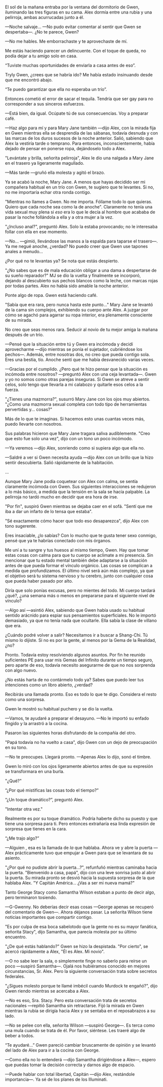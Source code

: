 
El sol de la mañana entraba por la ventana del dormitorio de Gwen, iluminando las tres figuras en su cama. Alex dormía entre una rubia y una pelirroja, ambas acurrucadas junto a él.

—Noche salvaje... —No pudo evitar comentar al sentir que Gwen se despertaba—. ¿No te parece, Gwen?

—No me hables. Me emborrachaste y te aprovechaste de mí.

Me estás haciendo parecer un delincuente. Con el toque de queda, no podía dejar a tu amigo solo en casa.

“Tuviste muchas oportunidades de enviarla a casa antes de eso”.

Tryly Gwen, ¿crees que se habría ido? Me había estado insinuando desde que me encontró abajo.

“Te puedo garantizar que ella no esperaba un trío”.

Entonces cometió el error de sacar el tequila. Tendría que ser gay para no corresponder a sus sinceros esfuerzos.

—Está bien, da igual. Ocúpate tú de sus consecuencias. Voy a preparar café.

—Haz algo para mí y para Mary Jane también —dijo Alex, con la mirada fija en Gwen mientras ella se desprendía de las sábanas, todavía desnuda y con las marcas de los duros sucesos de la noche anterior. Salió, sabiendo que Alex la vestiría tarde o temprano. Para entonces, inconscientemente, había dejado de pensar en ponerse ropa, dejándoselo todo a Alex.

"Levántate y brilla, señorita pelirroja", Alex le dio una nalgada a Mary Jane en el trasero ya ligeramente magullado.

—Más tarde —gruñó ella molesta y agitó el brazo.

Ya se acabó la noche, Mary Jane. A menos que hayas decidido ser mi compañera habitual en un trío con Gwen, te sugiero que te levantes. Si no, no me importaría echar otra ronda contigo.

"Mientras no llames a Gwen. No me importa. Fóllame todo lo que quieras. Quiero que cada noche sea como la de anoche". Claramente no tenía una vida sexual muy plena si _eso_ era lo que le decía al hombre que acababa de pasar la noche follándola a ella y a otra mujer a la vez.

"¿Incluso anal?", preguntó Alex. Solo la estaba provocando; no le interesaba follar con ella en ese momento.

—No... —gimió, llevándose las manos a la espalda para taparse el trasero—. Ya me negué anoche, ¿verdad? No puedo creer que Gwen use tapones anales a menudo...

¿Por qué no te levantas ya? Se nota que estás despierto.

"¿No sabes que es de mala educación obligar a una dama a despertarse de su sueño reparador?" MJ se dio la vuelta y finalmente se incorporó, dejando al descubierto sus pechos blancos como la leche, con marcas rojas por todas partes. Alex no había sido amable la noche anterior.

Ponte algo de ropa. Gwen está haciendo café.

"Sabía que era rara, pero nunca hasta este punto..." Mary Jane se levantó de la cama sin complejos, exhibiendo su cuerpo ante Alex. A juzgar por cómo se agachó para agarrar su ropa interior, era plenamente consciente de su mirada.

No creo que seas menos rara. Seducir al novio de tu mejor amiga la mañana después de un trío.

—Pensé que la situación entre tú y Gwen era incómoda y decidí aprovecharme —dijo mientras se ponía el sujetador, cubriéndose los pechos—. Además, entre nosotras dos, no creo que pueda contigo sola. Eres una bestia, tío. Anoche sentí que me había desvanecido varias veces.

—Gracias por el cumplido. ¿Pero qué te hizo pensar que la situación es incómoda entre nosotros? —preguntó Alex con una ceja levantada—. Gwen y yo no somos como otras parejas inseguras. Si Gwen se atreve a sentir celos, solo tengo que llevarla a mi calabozo y quitarle esos celos a la fuerza.

"¿Tienes una mazmorra?", susurró Mary Jane con los ojos muy abiertos. "¿Como una mazmorra sexual completa con todo tipo de herramientas pervertidas y... cosas?"

Más de lo que te imaginas. Si hacemos esto unas cuantas veces más, puedo llevarte con nosotros.

Sus palabras hicieron que Mary Jane tragara saliva audiblemente. "Creo que esto fue solo una vez", dijo con un tono un poco incómodo.

—Ya veremos —dijo Alex, sonriendo como si supiera algo que ella no.

—Saldré a ver si Gwen necesita ayuda —dijo Alex con un brillo que la hizo sentir descubierta. Salió rápidamente de la habitación.

…

Aunque Mary Jane podía coquetear con Alex con calma, se sentía claramente incómoda con Gwen. Sus siguientes interacciones se redujeron a lo más básico, a medida que la tensión en la sala se hacía palpable. La pelirroja no tardó mucho en decidir que era hora de irse.

"Por fin", suspiró Gwen mientras se dejaba caer en el sofá. "Sentí que me iba a dar un infarto de lo tensa que estaba".

"Sé exactamente cómo hacer que todo eso desaparezca", dijo Alex con tono sugerente.

Eres insaciable, ¿lo sabías? Con lo mucho que te gusta tener sexo conmigo, pensé que ya te habrías conectado con mis órganos.

Me uní a tu sangre y tus huesos al mismo tiempo, Gwen. Hay que tomar estas cosas con calma para que tu cuerpo se aclimate a mi presencia. Sin mencionar que tu estado mental también debe adaptarse a la situación antes de que pueda formar el vínculo orgánico. Las cosas se complican a medida que profundizamos. El último nivel será aún más complejo, ya que el objetivo será tu sistema nervioso y tu cerebro, junto con cualquier cosa que pueda haber pasado por alto.

Diría que solo ponías excusas, pero no mientes del todo. Mi cuerpo tardará ¿qué?, ¿una semana más o menos en prepararse para el siguiente nivel de vínculo?

—Algo así —asintió Alex, sabiendo que Gwen había usado su habitual sentido arácnido para espiar sus pensamientos superficiales. No le importó demasiado, ya que no tenía nada que ocultarle. Ella sabía la clase de villano que era.

¿Cuándo podré volver a salir? Necesitamos ir a buscar a Shang-Chi. Tú mismo lo dijiste. Si no es por la gente, al menos por la Gema de la Realidad, ¿no?

Pronto. Todavía estoy resolviendo algunos asuntos. Por fin he reunido suficientes PE para usar mis Gemas del Infinito durante un tiempo seguro, pero aparte de eso, todavía necesito asegurarme de que no nos sorprenda con algo nuevo.

¿No estás harta de no contármelo todo ya? Sabes que puedo leer tus intenciones como un libro abierto, ¿verdad?

Recibirás una llamada pronto. Eso es todo lo que te digo. Considera el resto como una sorpresa.

Gwen le mostró su habitual puchero y se dio la vuelta.

—Vamos, te ayudaré a preparar el desayuno. —No le importó su enfado fingido y la arrastró a la cocina.

Pasaron las siguientes horas disfrutando de la compañía del otro.

"Papá todavía no ha vuelto a casa", dijo Gwen con un dejo de preocupación en su tono.

—No te preocupes. Llegará pronto. —Apenas Alex lo dijo, sonó el timbre.

Gwen lo miró con los ojos ligeramente abiertos antes de que su expresión se transformara en una burla.

"¿Qué?"

“¿Por qué mistificas las cosas todo el tiempo?”

“¿Un toque dramático?”, preguntó Alex.

"Intentar otra vez."

Realmente es por su toque dramático. Podría haberte dicho su puesto y que tiene una sorpresa para ti. Pero entonces extrañaría esa linda expresión de sorpresa que tienes en la cara.

“¿Me trajo algo?”

—Alguien , esa es la llamada de _la_ que hablaba. Ahora ve y abre la puerta —Alex prácticamente tuvo que empujar a Gwen para que se levantara de su asiento.

"¿Por qué no pudiste abrir la puerta...?", refunfuñó mientras caminaba hacia la puerta. "Bienvenido a casa, papá", dijo con una leve sonrisa justo al abrir la puerta. Su mirada pronto se desvió hacia la supuesta sorpresa de la que hablaba Alex. "Y Capitán América... ¿Vas a ser mi nueva mamá?"

Tanto George Stacy como Samantha Wilson estaban a punto de decir algo, pero terminaron tosiendo.

—G-Gwenny. No deberías decir esas cosas —George apenas se recuperó del comentario de Gwen—. Ahora déjanos pasar. La señorita Wilson tiene noticias importantes que compartir contigo.

"Es por culpa de esa boca sabelotodo que la gente no es su mayor fanática, señorita Stacy", dijo Samantha, que parecía molesta por su último encuentro.

"¿De qué estás hablando?" Gwen se hizo la despistada. "Por cierto", se acercó rápidamente a Alex, "Él es Alex. Mi novio".

—O no sabe leer la sala, o simplemente finge no saberlo para reírse un poco —suspiró Samantha—. Ojalá nos hubiéramos conocido en mejores circunstancias, Sr. Alex. Pero la siguiente conversación trata sobre secretos federales.

"¿Sigues molesto porque te llamé imbécil cuando Murdock te engañó?", dijo Gwen riendo mientras se acercaba a Alex.

—No es eso, Sra. Stacy. Pero esta conversación trata de secretos nacionales —repitió Samantha sin retractarse. Fijó la mirada en Gwen mientras la rubia se dirigía hacia Alex y se sentaba en el reposabrazos a su lado.

—No se pelee con ella, señorita Wilson —suspiró George—. Es terca como una mula cuando se trata de él. Por favor, siéntese. Les traeré algo de beber a todos.

“Te ayudaré…” Gwen pareció cambiar bruscamente de opinión y se levantó del lado de Alex para ir a la cocina con George.

—Como ella no lo entenderá —dijo Samantha dirigiéndose a Alex—, espero que puedas tomar la decisión correcta y darnos algo de espacio.

—Puede hablar con total libertad, Capitán —dijo Alex, restándole importancia—. Ya sé de los planes de los Illuminati.